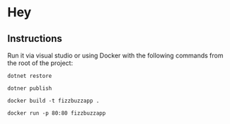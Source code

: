 # Hey

## Instructions
Run it via visual studio or using Docker with the following commands from the root of the project:
```
dotnet restore

dotner publish

docker build -t fizzbuzzapp .

docker run -p 80:80 fizzbuzzapp
```